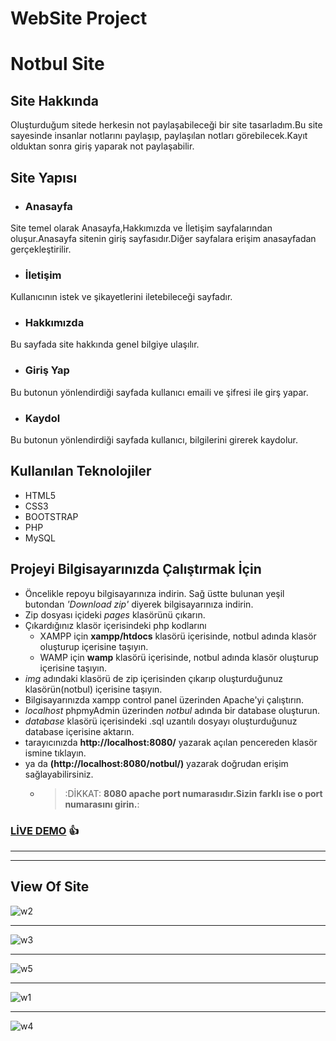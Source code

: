 # WebSite Project
# Notbul Site
## Site Hakkında
Oluşturduğum sitede herkesin not paylaşabileceği bir site tasarladım.Bu site sayesinde insanlar notlarını paylaşıp, paylaşılan notları görebilecek.Kayıt olduktan sonra giriş yaparak not paylaşabilir.
## Site Yapısı
* ### Anasayfa    
Site temel olarak Anasayfa,Hakkımızda ve İletişim sayfalarından oluşur.Anasayfa sitenin giriş sayfasıdır.Diğer sayfalara erişim anasayfadan gerçekleştirilir.
* ### İletişim    
Kullanıcının istek ve şikayetlerini iletebileceği sayfadır.
* ### Hakkımızda    
Bu sayfada site hakkında genel bilgiye ulaşılır.
* ### Giriş Yap   
Bu butonun yönlendirdiği sayfada kullanıcı emaili ve şifresi ile girş yapar.
* ### Kaydol   
Bu butonun yönlendirdiği sayfada kullanıcı, bilgilerini girerek kaydolur.
## Kullanılan Teknolojiler
+ HTML5
+ CSS3
+ BOOTSTRAP
+ PHP
+ MySQL
## Projeyi Bilgisayarınızda Çalıştırmak İçin
+ Öncelikle repoyu bilgisayarınıza indirin. Sağ üstte bulunan yeşil butondan *'Download zip'* diyerek bilgisayarınıza indirin.
+ Zip dosyası içideki *pages* klasörünü çıkarın.
+ Çıkardığınız klasör içerisindeki php kodlarını
  + XAMPP için **xampp/htdocs** klasörü içerisinde, notbul adında klasör oluşturup içerisine taşıyın.
  + WAMP için **wamp** klasörü içerisinde, notbul adında klasör oluşturup içerisine taşıyın.
+ *img* adındaki klasörü de zip içerisinden çıkarıp oluşturduğunuz klasörün(notbul) içerisine taşıyın.
+ Bilgisayarınızda xampp control panel üzerinden Apache'yi çalıştırın.
+ *localhost* phpmyAdmin üzerinden *notbul* adında bir database oluşturun.
+ *database* klasörü içerisindeki .sql uzantılı dosyayı oluşturduğunuz database içerisine aktarın.
+ tarayıcınızda **http://localhost:8080/** yazarak açılan pencereden klasör ismine tıklayın.
+ ya da **(http://localhost:8080/notbul/)** yazarak doğrudan erişim sağlayabilirsiniz.
  + > :DİKKAT: **8080 apache port numarasıdır.Sizin farklı ise o port numarasını girin.**:
### [LİVE DEMO](http://notbulsite.rf.gd/)  :+1:
***
***
## View Of Site
![w2](https://user-images.githubusercontent.com/73248614/175048077-e72112bb-0bcd-4a7e-9cc1-ff4e5f84dd6d.jpeg)
***
![w3](https://user-images.githubusercontent.com/73248614/175048101-7924010d-58b7-41f4-a136-b7c2490c1ecd.jpg)
***
![w5](https://user-images.githubusercontent.com/73248614/175048136-77d23762-dfe2-4858-866a-680817188a26.jpg)
***
![w1](https://user-images.githubusercontent.com/73248614/175048170-fd088758-6d2f-4883-8e3f-4dae4638d7a7.jpg)
***
![w4](https://user-images.githubusercontent.com/73248614/175048213-e4f2ae4f-f4e9-462c-8f52-9e39e5578113.jpg)
